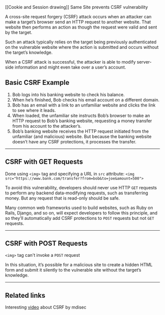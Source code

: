 [[Cookie and Session drawing]]
Same Site prevents CSRF vulnerability

A cross-site request forgery (CSRF) attack occurs when an attacker can make a target’s browser send an HTTP request to another website. That website then performs an action as though the request were valid and sent by the target. 

Such an attack typically relies on the target being previously authenticated on the vulnerable website where the action is submitted and occurs without the target’s knowledge. 

When a CSRF attack is successful, the attacker is able to modify server-side information and might even take over a user’s account.
## Basic CSRF Example

1. Bob logs into his banking website to check his balance.
2. When he’s finished, Bob checks his email account on a different domain.
3. Bob has an email with a link to an unfamiliar website and clicks the link to see where it leads.
4. When loaded, the unfamiliar site instructs Bob’s browser to make an HTTP request to Bob’s banking website, requesting a money transfer from his account to the attacker’s.
5. Bob’s banking website receives the HTTP request initiated from the unfamiliar (and malicious) website. But because the banking website doesn’t have any CSRF protections, it processes the transfer.

---
## CSRF with GET Requests

Done using `<img>` tag and specifying a URL in `src` attribute:
`<img src="https://www.bank.com/transfer?from=bob&to=joe&amount=500">`

To avoid this vulnerability, developers should never use HTTP `GET` requests to perform any backend data-modifying requests, such as transferring money. But any request that is read-only should be safe. 

Many common web frameworks used to build websites, such as Ruby on Rails, Django, and so on, will expect developers to follow this principle, and so they’ll automatically add CSRF protections to `POST` requests but not `GET` requests.

---
## CSRF with POST Requests

`<img>` tag can't invoke a `POST` request

In this situation, it’s possible for a malicious site to create a hidden HTML form and submit it silently to the vulnerable site without the target’s knowledge.

---
## Related links

Interesting [video](https://youtu.be/CKHai0OW6BY) about CSRF by mdisec